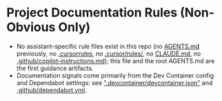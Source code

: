 # Project Documentation Rules (Non-Obvious Only)

- No assistant-specific rule files exist in this repo (no [AGENTS.md](AGENTS.md) previously, no [.cursorrules](.cursorrules), no [.cursor/rules/](.cursor/rules/), no [CLAUDE.md](CLAUDE.md), no [.github/copilot-instructions.md](.github/copilot-instructions.md)); this file and the root AGENTS.md are the first guidance artifacts.
- Documentation signals come primarily from the Dev Container config and Dependabot settings: see [".devcontainer/devcontainer.json"](.devcontainer/devcontainer.json:1) and [.github/dependabot.yml](.github/dependabot.yml:1).